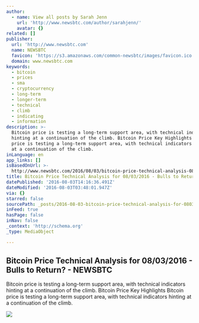 ```yaml
---
author:
  - name: View all posts by Sarah Jenn
    url: 'http://www.newsbtc.com/author/sarahjenn/'
    avatar: {}
related: []
publisher:
  url: 'http://www.newsbtc.com'
  name: NEWSBTC
  favicon: 'https://s3.amazonaws.com/common-newsbtc/images/favicon.ico'
  domain: www.newsbtc.com
keywords:
  - bitcoin
  - prices
  - sma
  - cryptocurrency
  - long-term
  - longer-term
  - technical
  - climb
  - indicating
  - information
description: >-
  Bitcoin price is testing a long-term support area, with technical indicators
  hinting at a continuation of the climb. Bitcoin Price Key Highlights Bitcoin
  price is testing a long-term support area, with technical indicators hinting
  at a continuation of the climb.
inLanguage: en
app_links: []
isBasedOnUrl: >-
  http://www.newsbtc.com/2016/08/03/bitcoin-price-technical-analysis-08032016-bulls-return/
title: Bitcoin Price Technical Analysis for 08/03/2016 - Bulls to Return? - NEWSBTC
datePublished: '2016-08-03T14:16:36.491Z'
dateModified: '2016-08-03T03:48:01.947Z'
via: {}
starred: false
sourcePath: _posts/2016-08-03-bitcoin-price-technical-analysis-for-08032016-bulls-to-r.md
inFeed: true
hasPage: false
inNav: false
_context: 'http://schema.org'
_type: MediaObject

---
```

<article style=""><h1>Bitcoin Price Technical Analysis for 08/03/2016 - Bulls to Return? - NEWSBTC</h1><p>Bitcoin price is testing a long-term support area, with technical indicators hinting at a continuation of the climb. Bitcoin Price Key Highlights Bitcoin price is testing a long-term support area, with technical indicators hinting at a continuation of the climb.</p><img src="http://s3.amazonaws.com/main-newsbtc-images/2016/08/03041745/160803_bitcon.png" /></article>